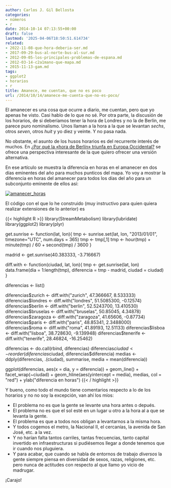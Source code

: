 ```yaml
---
author: Carlos J. Gil Bellosta
categories:
- números
- r
date: 2014-10-14 07:13:55+00:00
draft: false
lastmod: '2025-04-06T18:50:51.614734'
related:
- 2022-11-08-que-hora-deberia-ser.md
- 2017-09-29-bus-al-norte-bus-al-sur.md
- 2012-09-05-los-principales-problemas-de-espana.md
- 2012-03-14-c2a1mano-que-mapa.md
- 2015-11-13-gam.md
tags:
- ggplot2
- horarios
- r
title: Amanece, me cuentan, que no es poco
url: /2014/10/14/amanece-me-cuenta-que-no-es-poco/
---
```


El amanecer es una cosa que ocurre a diario, me cuentan, pero que yo apenas he visto. Casi hablo de lo que no sé. Por otra parte, la discusión de los horarios, de si deberíamos tener la hora de Londres y no la de Berlín, me parece puro nominalismo. Unos llaman a la hora a la que se levantan _sechs_, otros _seven_, otros _huit_ y yo diez y veinte. Y no pasa nada.

No obstante, el asunto de los husos horarios es del recurrente interés de muchos. En [¿Por qué la «hora de Berlín» triunfa en Europa Occidental?](http://politikon.es/2014/10/09/por-que-la-hora-de-berlin-triunfa-en-europa-occidental/) se ofrece una perspectiva interesante de la que quiero ofrecer una versión alternativa.

En ese artículo se muestra la diferencia en horas en el amanecer en dos días eminentes del año para muchos punticos del mapa. Yo voy a mostrar la diferencia en horas del amanecer para todos los días del año para un subconjunto eminente de ellos así:

[![amanecer_horas](/wp-uploads/2014/10/amanecer_horas.png#center)
](/wp-uploads/2014/10/amanecer_horas.png#center)

El código con el que lo he construido (muy instructivo para quien quiera realizar extensiones de lo anterior) es


{{< highlight R >}}
library(StreamMetabolism)
library(lubridate)
library(ggplot2)
library(plyr)

get.sunrise <- function(lat, lon){
  tmp <- sunrise.set(lat, lon, "2013/01/01", timezone="UTC", num.days = 365)
  tmp <- tmp[,1]
  tmp <- hour(tmp) + minute(tmp) / 60 + second(tmp) / 3600
}

madrid  <- get.sunrise(40.383333, -3.716667)

diff.with <- function(ciudad, lat, lon){
  tmp <- get.sunrise(lat, lon)
  data.frame(dia = 1:length(tmp), diferencia = tmp - madrid, ciudad = ciudad)
}

diferencias <- list()

diferencias$zurich   <- diff.with("zurich", 47.366667, 8.533333)
diferencias$londres  <- diff.with("londres", 51.5085300, -0.12574)
diferencias$berlin   <- diff.with("berlin", 52.5243700, 13.410530)
diferencias$bruselas <- diff.with("bruselas", 50.85045, 4.34878)
diferencias$zaragoza <- diff.with("zaragoza", 41.65606, -0.87734)
diferencias$paris    <- diff.with("paris", 48.85341, 2.3488000)
diferencias$roma     <- diff.with("roma", 41.89193, 12.51133)
diferencias$lisboa   <- diff.with("lisboa", 38.728630, -9.139948)
diferencias$tenerife <- diff.with("tenerife", 28.46824, -16.25462)

diferencias <- do.call(rbind, diferencias)
diferencias$ciudad <- reorder(diferencias$ciudad, diferencias$diferencia)
medias      <- ddply(diferencias, .(ciudad), summarise, media = mean(diferencia))

ggplot(diferencias, aes(x = dia, y = diferencia)) + geom_line() + facet_wrap(~ciudad) +
  geom_hline(aes(yintercept = media), medias, col = "red") + ylab("diferencia en horas")
{{< / highlight >}}

Y bueno, como todo el mundo tiene comentarios respecto a lo de los horarios y no no soy la excepción, van ahí los míos:

* El problema no es que la gente se levante una hora antes o depués.
* El problema no es que el sol esté en un lugar u otro a la hora al a que se levanta la gente.
* El problema es que a todos nos obligan a levantarnos a la misma hora.
* Y todos cogemos el metro, la Nacional II, el cercanías, la avenida de San José, etc. a la vez.
* Y no harían falta tantos carriles, tantas frecuencias, tanto capital invertido en infraestructuras si pudiésemos llegar a donde tenemos que ir cuando nos pluguiera.
* Y para acabar, que cuando se habla de entornos de trabajo _diversos_ la gente siempre piensa en diversidad de sexos, razas, religiones, etc. pero nunca de actitudes con respecto al que llamo yo vicio de madrugar.

¡Carajo!